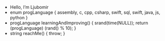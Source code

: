 - Hello, I’m Ljubomir
- enum progLanguage { assembly, c, cpp, csharp, swift, sql, swift, java, js, python }
- progLanguage learningAndImproving() { srand(time(NULL)); return (progLanguage) (rand() % 10); }
- string reachMe() { throw; }

<!---
MiLjubomir/MiLjubomir is a ✨ special ✨ repository because its `README.md` (this file) appears on your GitHub profile.
You can click the Preview link to take a look at your changes.
--->
